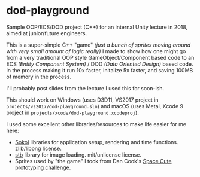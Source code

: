 # dod-playground

Sample OOP/ECS/DOD project (C++) for an internal Unity lecture in 2018, aimed at junior/future engineers.

This is a super-simple C++ "game" _(just a bunch of sprites moving around with very small amount of logic really)_ I made to
show how one might go from a very traditional OOP style GameObject/Component based code to an ECS _(Entity Component System)_ /
DOD _(Data Oriented Design)_ based code. In the process making it run 10x faster, initalize 5x faster, and saving 100MB of memory
in the process.

I'll probably post slides from the lecture I used this for soon-ish.

This should work on Windows (uses D3D11, VS2017 project in `projects/vs2017/dod-playground.sln`) and macOS (uses Metal, Xcode 9 project in
`projects/xcode/dod-playground.xcodeproj`).

I used some excellent other libraries/resources to make life easier for me here:

* [Sokol](https://github.com/floooh/sokol) libraries for application setup, rendering and time functions. zlib/libpng license.
* [stb](https://github.com/nothings/stb) library for image loading. mit/unlicense license.
* Sprites used by "the game" I took from Dan Cook's [Space Cute prototyping challenge](http://www.lostgarden.com/2007/03/spacecute-prototyping-challenge.html).
